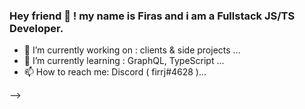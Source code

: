 
<!--
**firasjaber/firasjaber** is a ✨ _special_ ✨ repository because its `README.md` (this file) appears on your GitHub profile.
-->
### Hey friend 👋 ! my name is Firas and i am a Fullstack JS/TS Developer.

- 🔭 I’m currently working on : clients & side projects ...
- 🌱 I’m currently learning : GraphQL, TypeScript ...
- 📫 How to reach me: Discord ( firrj#4628 )...

-->


